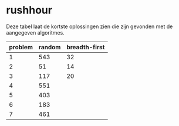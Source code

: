 # rushhour


Deze tabel laat de kortste oplossingen zien die zijn gevonden met de aangegeven algoritmes.

| problem  | random | breadth-first |
| ------------- | ------------- | ------------- |
| 1  | 543  |   32  |
| 2  | 51  |    14  |
| 3  | 117  |   20 |
| 4  | 551  |     |
| 5  | 403  |     |
| 6  | 183  |     |
| 7 | 461 | |
